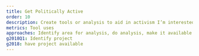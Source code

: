 ```yaml
---
title: Get Politically Active
order: 10
description: Create tools or analysis to aid in activism I’m interested in
metrics: Tool uses
approaches: Identify area for analysis, do analysis, make it available
g2018Q1: Identify project
g2018: have project available
---
```

